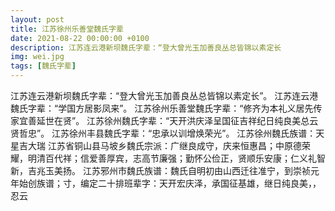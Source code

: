 ```yaml
---
layout: post
title: 江苏徐州乐善堂魏氏字辈
date: 2021-08-22 00:00:00 +0100
description: 江苏连云港新坝魏氏字辈：“登大曾光玉加善良丛总皆锦以素定长
img: wei.jpg
tags: [魏氏字辈]
---
```

江苏连云港新坝魏氏字辈：“登大曾光玉加善良丛总皆锦以素定长”。
江苏连云港魏氏字辈：“学国方居影凤来”。
江苏徐州乐善堂魏氏字辈：“修齐为本礼义居先传家宜善延世在贤”。
江苏徐州魏氏字辈：“天开洪庆泽呈国征吉祥纪日纯良美总云贤哲忠”。
江苏徐州丰县魏氏字辈：“忠承以训增焕荣光”。
江苏徐州魏氏族谱：天星吉大瑞
江苏省铜山县马坡乡魏氏宗派：广继良成守，庆来恒惠昌；中原德荣耀，明清百代祥；信爱善厚宾，志高节廉强；勤怀公俭正，贤顺乐安康；仁义礼智新，吉兆玉美扬。
江苏邪州市魏氏族谱：魏氏自明初由山西迁往准宁，到崇祯元年始创族谱；寸，编定二十排班辈字：天开宏庆泽，承国征基雄，继日纯良美，，忍云
